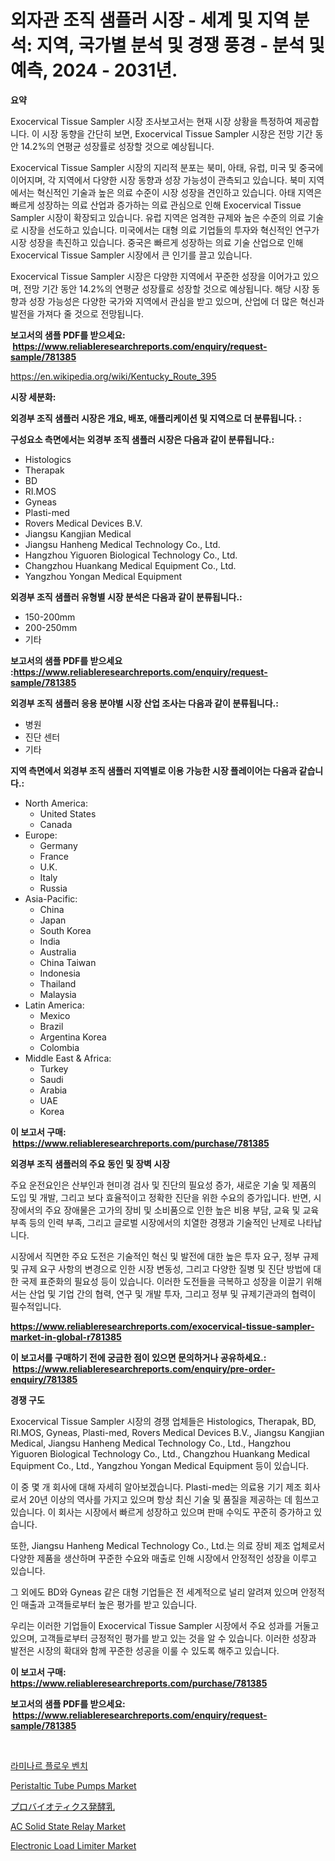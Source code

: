 <p><h1>외자관 조직 샘플러 시장 - 세계 및 지역 분석: 지역, 국가별 분석 및 경쟁 풍경 - 분석 및 예측, 2024 - 2031년.</h1></p><p><strong>요약</strong></p>
<p><p>Exocervical Tissue Sampler 시장 조사보고서는 현재 시장 상황을 특정하여 제공합니다. 이 시장 동향을 간단히 보면, Exocervical Tissue Sampler 시장은 전망 기간 동안 14.2%의 연평균 성장률로 성장할 것으로 예상됩니다.</p><p>Exocervical Tissue Sampler 시장의 지리적 분포는 북미, 아태, 유럽, 미국 및 중국에 이어지며, 각 지역에서 다양한 시장 동향과 성장 가능성이 관측되고 있습니다. 북미 지역에서는 혁신적인 기술과 높은 의료 수준이 시장 성장을 견인하고 있습니다. 아태 지역은 빠르게 성장하는 의료 산업과 증가하는 의료 관심으로 인해 Exocervical Tissue Sampler 시장이 확장되고 있습니다. 유럽 지역은 엄격한 규제와 높은 수준의 의료 기술로 시장을 선도하고 있습니다. 미국에서는 대형 의료 기업들의 투자와 혁신적인 연구가 시장 성장을 촉진하고 있습니다. 중국은 빠르게 성장하는 의료 기술 산업으로 인해 Exocervical Tissue Sampler 시장에서 큰 인기를 끌고 있습니다.</p><p>Exocervical Tissue Sampler 시장은 다양한 지역에서 꾸준한 성장을 이어가고 있으며, 전망 기간 동안 14.2%의 연평균 성장률로 성장할 것으로 예상됩니다. 해당 시장 동향과 성장 가능성은 다양한 국가와 지역에서 관심을 받고 있으며, 산업에 더 많은 혁신과 발전을 가져다 줄 것으로 전망됩니다.</p></p>
<p><strong>보고서의 샘플 PDF를 받으세요: &nbsp;<a href="https://www.reliableresearchreports.com/enquiry/request-sample/781385">https://www.reliableresearchreports.com/enquiry/request-sample/781385</a></strong></p>
<p><a href="https://en.wikipedia.org/wiki/Kentucky_Route_395">https://en.wikipedia.org/wiki/Kentucky_Route_395</a></p>
<p><strong>시장 세분화:</strong></p>
<p><strong> 외경부 조직 샘플러 시장은 개요, 배포, 애플리케이션 및 지역으로 더 분류됩니다. :</strong></p>
<p><strong>구성요소 측면에서는 외경부 조직 샘플러 시장은 다음과 같이 분류됩니다.:</strong></p>
<p><ul><li>Histologics</li><li>Therapak</li><li>BD</li><li>RI.MOS</li><li>Gyneas</li><li>Plasti-med</li><li>Rovers Medical Devices B.V.</li><li>Jiangsu Kangjian Medical</li><li>Jiangsu Hanheng Medical Technology Co., Ltd.</li><li>Hangzhou Yiguoren Biological Technology Co., Ltd.</li><li>Changzhou Huankang Medical Equipment Co., Ltd.</li><li>Yangzhou Yongan Medical Equipment</li></ul></p>
<p><strong> 외경부 조직 샘플러 유형별 시장 분석은 다음과 같이 분류됩니다.:</strong></p>
<p><ul><li>150-200mm</li><li>200-250mm</li><li>기타</li></ul></p>
<p><strong>보고서의 샘플 PDF를 받으세요 :<a href="https://www.reliableresearchreports.com/enquiry/request-sample/781385">https://www.reliableresearchreports.com/enquiry/request-sample/781385</a></strong></p>
<p><strong> 외경부 조직 샘플러 응용 분야별 시장 산업 조사는 다음과 같이 분류됩니다.:</strong></p>
<p><ul><li>병원</li><li>진단 센터</li><li>기타</li></ul></p>
<p><strong>지역 측면에서 외경부 조직 샘플러 지역별로 이용 가능한 시장 플레이어는 다음과 같습니다.:</strong></p>
<p><ul>
    <li>
        North America:
        <ul>
            <li>United States</li>
            <li>Canada</li>
        </ul>
    </li>
    <li>
        Europe:
        <ul>
            <li>Germany</li>
            <li>France</li>
            <li>U.K.</li>
            <li>Italy</li>
            <li>Russia</li>
        </ul>
    </li>
    <li>
        Asia-Pacific:
        <ul>
            <li>China</li>
            <li>Japan</li>
            <li>South Korea</li>
            <li>India</li>
            <li>Australia</li>
            <li>China Taiwan</li>
            <li>Indonesia</li>
            <li>Thailand</li>
            <li>Malaysia</li>
        </ul>
    </li>
    <li>
        Latin America:
        <ul>
            <li>Mexico</li>
            <li>Brazil</li>
            <li>Argentina Korea</li>
            <li>Colombia</li>
        </ul>
    </li>
    <li>
        Middle East & Africa:
        <ul>
            <li>Turkey</li>
            <li>Saudi</li>
            <li>Arabia</li>
            <li>UAE</li>
            <li>Korea</li>
        </ul>
    </li>
    </ul></p>
<p><strong>이 보고서 구매: &nbsp;<a href="https://www.reliableresearchreports.com/purchase/781385">https://www.reliableresearchreports.com/purchase/781385</a></strong></p>
<p><strong>외경부 조직 샘플러의 주요 동인 및 장벽 시장</strong></p>
<p><p>주요 운전요인은 산부인과 현미경 검사 및 진단의 필요성 증가, 새로운 기술 및 제품의 도입 및 개발, 그리고 보다 효율적이고 정확한 진단을 위한 수요의 증가입니다. 반면, 시장에서의 주요 장애물은 고가의 장비 및 소비품으로 인한 높은 비용 부담, 교육 및 교육 부족 등의 인력 부족, 그리고 글로벌 시장에서의 치열한 경쟁과 기술적인 난제로 나타납니다.</p><p>시장에서 직면한 주요 도전은 기술적인 혁신 및 발전에 대한 높은 투자 요구, 정부 규제 및 규제 요구 사항의 변경으로 인한 시장 변동성, 그리고 다양한 질병 및 진단 방법에 대한 국제 표준화의 필요성 등이 있습니다. 이러한 도전들을 극복하고 성장을 이끌기 위해서는 산업 및 기업 간의 협력, 연구 및 개발 투자, 그리고 정부 및 규제기관과의 협력이 필수적입니다.</p></p>
<p><strong><a href="https://www.reliableresearchreports.com/exocervical-tissue-sampler-market-in-global-r781385">https://www.reliableresearchreports.com/exocervical-tissue-sampler-market-in-global-r781385</a></strong></p>
<p><strong>이 보고서를 구매하기 전에 궁금한 점이 있으면 문의하거나 공유하세요.: &nbsp;<a href="https://www.reliableresearchreports.com/enquiry/pre-order-enquiry/781385">https://www.reliableresearchreports.com/enquiry/pre-order-enquiry/781385</a></strong></p>
<p><strong>경쟁 구도</strong></p>
<p><p>Exocervical Tissue Sampler 시장의 경쟁 업체들은 Histologics, Therapak, BD, RI.MOS, Gyneas, Plasti-med, Rovers Medical Devices B.V., Jiangsu Kangjian Medical, Jiangsu Hanheng Medical Technology Co., Ltd., Hangzhou Yiguoren Biological Technology Co., Ltd., Changzhou Huankang Medical Equipment Co., Ltd., Yangzhou Yongan Medical Equipment 등이 있습니다. </p><p>이 중 몇 개 회사에 대해 자세히 알아보겠습니다. Plasti-med는 의료용 기기 제조 회사로서 20년 이상의 역사를 가지고 있으며 항상 최신 기술 및 품질을 제공하는 데 힘쓰고 있습니다. 이 회사는 시장에서 빠르게 성장하고 있으며 판매 수익도 꾸준히 증가하고 있습니다.</p><p>또한, Jiangsu Hanheng Medical Technology Co., Ltd.는 의료 장비 제조 업체로서 다양한 제품을 생산하며 꾸준한 수요와 매출로 인해 시장에서 안정적인 성장을 이루고 있습니다.</p><p>그 외에도 BD와 Gyneas 같은 대형 기업들은 전 세계적으로 널리 알려져 있으며 안정적인 매출과 고객들로부터 높은 평가를 받고 있습니다.</p><p>우리는 이러한 기업들이 Exocervical Tissue Sampler 시장에서 주요 성과를 거둘고 있으며, 고객들로부터 긍정적인 평가를 받고 있는 것을 알 수 있습니다. 이러한 성장과 발전은 시장의 확대와 함께 꾸준한 성공을 이룰 수 있도록 해주고 있습니다.</p></p>
<p><strong>이 보고서 구매: &nbsp; <a href="https://www.reliableresearchreports.com/purchase/781385">https://www.reliableresearchreports.com/purchase/781385</a></strong></p>
<p><strong>보고서의 샘플 PDF를 받으세요: &nbsp;<a href="https://www.reliableresearchreports.com/enquiry/request-sample/781385">https://www.reliableresearchreports.com/enquiry/request-sample/781385</a></strong><strong></strong></p>
<p>&nbsp;</p>
<p><p><a href="https://github.com/JackieFauhey9089475/Market-Research-Report-List-2/blob/main/3554882159187.md">라미나르 플로우 벤치</a></p><p><a href="https://issuu.com/reportprime-2/docs/peristaltic-tube-pumps-market-size-2030.pptx">Peristaltic Tube Pumps Market</a></p><p><a href="https://github.com/Fatimaklein1/Market-Research-Report-List-1/blob/main/4724726149470.md">プロバイオティクス発酵乳</a></p><p><a href="https://github.com/fiixsa/Market-Research-Report-List-3/blob/main/ac-solid-state-relay-market.md">AC Solid State Relay Market</a></p><p><a href="https://github.com/cecuraprangm/Market-Research-Report-List-3/blob/main/electronic-load-limiter-market.md">Electronic Load Limiter Market</a></p></p>
